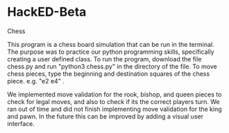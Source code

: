 # HackED-Beta
Chess

This program is a chess board simulation that can be run in the terminal. The purpose was to practice our python programming skills, specifically creating a user defined class.
To run the program, download the file chess.py and run "python3 chess.py" in the directory of the file.
To move chess pieces, type the beginning and destination squares of the chess piece. e.g. "e2 e4" .

We implemented move validation for the rook, bishop, and queen pieces to check for legal moves, and also to check if its the correct players turn.
We ran out of time and did not finish implementing move validation for the king and pawn.
In the future this can be improved by adding a visual user interface.
